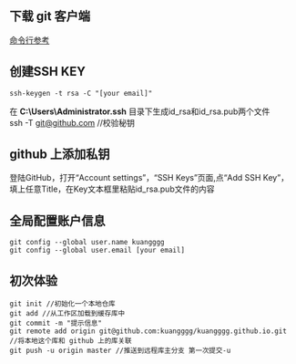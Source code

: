 ## 下载 git 客户端
[命令行参考](https://git-scm.com/docs)
## 创建SSH KEY
    ssh-keygen -t rsa -C "[your email]"
在 **C:\Users\Administrator\.ssh** 目录下生成id_rsa和id_rsa.pub两个文件    
    ssh -T git@github.com //校验秘钥
## github 上添加私钥
登陆GitHub，打开“Account settings”，“SSH Keys”页面,点“Add SSH Key”，填上任意Title，在Key文本框里粘贴id_rsa.pub文件的内容
## 全局配置账户信息
    git config --global user.name kuangggg
    git config --global user.email [your email]
## 初次体验
    git init //初始化一个本地仓库
    git add //从工作区加载到缓存库中
    git commit -m "提示信息"
    git remote add origin git@github.com:kuangggg/kuangggg.github.io.git //将本地这个库和 github 上的库关联
    git push -u origin master //推送到远程库主分支 第一次提交-u
